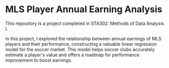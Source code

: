 # MLS Player Annual Earning Analysis
This repository is a project completed in STA302: Methods of Data Analysis I. 

In this project, I explored the relationship between annual earnings of MLS players and their performance, constructing a valuable linear regression model for the soccer market. This model helps soccer clubs accurately estimate a player's value and offers a roadmap for performance improvement to boost earnings.
